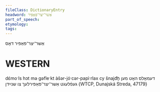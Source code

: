 ```yaml
---
fileClass: DictionaryEntry
headword: אַשר־יצר־פּאַפּיר
part_of_speech: 
etymology: 
tags: 
---
```

אַשר־יצר־פּאַפּיר
דאָס

WESTERN
========

dɛ́moˑls hɔt mə gəfleˑkt àšər-jóˑcər-papìˑrlax cy šnajd͡n̩ דעמאָלס האָט מען געפֿלעגט אַשר־יצר־פּאַפּירלעך צו שנײַדן {WTCP, Dunajská Streda, 47179}